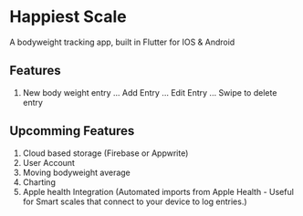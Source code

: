 # Happiest Scale

A bodyweight tracking app, built in Flutter for IOS & Android

## Features

1. New body weight entry
... Add Entry
... Edit Entry
... Swipe to delete entry

## Upcomming Features

1. Cloud based storage (Firebase or Appwrite)
2. User Account
3. Moving bodyweight average
4. Charting
5. Apple health Integration (Automated imports from Apple Health - Useful for Smart scales that connect to your device to log entries.)

